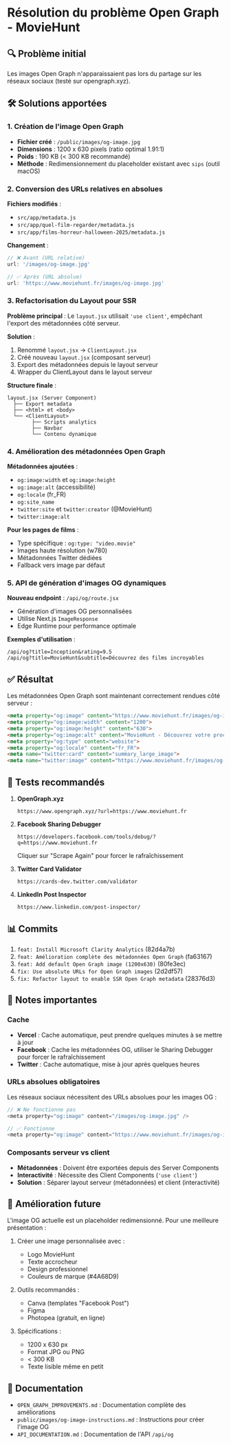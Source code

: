 # Résolution du problème Open Graph - MovieHunt

## 🔍 Problème initial
Les images Open Graph n'apparaissaient pas lors du partage sur les réseaux sociaux (testé sur opengraph.xyz).

## 🛠️ Solutions apportées

### 1. Création de l'image Open Graph
- **Fichier créé** : `/public/images/og-image.jpg`
- **Dimensions** : 1200 x 630 pixels (ratio optimal 1.91:1)
- **Poids** : 190 KB (< 300 KB recommandé)
- **Méthode** : Redimensionnement du placeholder existant avec `sips` (outil macOS)

### 2. Conversion des URLs relatives en absolues
**Fichiers modifiés** :
- `src/app/metadata.js`
- `src/app/quel-film-regarder/metadata.js`
- `src/app/films-horreur-halloween-2025/metadata.js`

**Changement** :
```javascript
// ❌ Avant (URL relative)
url: '/images/og-image.jpg'

// ✅ Après (URL absolue)
url: 'https://www.moviehunt.fr/images/og-image.jpg'
```

### 3. Refactorisation du Layout pour SSR

**Problème principal** : Le `layout.jsx` utilisait `'use client'`, empêchant l'export des métadonnées côté serveur.

**Solution** :
1. Renommé `layout.jsx` → `ClientLayout.jsx`
2. Créé nouveau `layout.jsx` (composant serveur)
3. Export des métadonnées depuis le layout serveur
4. Wrapper du ClientLayout dans le layout serveur

**Structure finale** :
```
layout.jsx (Server Component)
  ├── Export metadata
  ├── <html> et <body>
  └── <ClientLayout>
        ├── Scripts analytics
        ├── Navbar
        └── Contenu dynamique
```

### 4. Amélioration des métadonnées Open Graph

**Métadonnées ajoutées** :
- `og:image:width` et `og:image:height`
- `og:image:alt` (accessibilité)
- `og:locale` (fr_FR)
- `og:site_name`
- `twitter:site` et `twitter:creator` (@MovieHunt)
- `twitter:image:alt`

**Pour les pages de films** :
- Type spécifique : `og:type: "video.movie"`
- Images haute résolution (w780)
- Métadonnées Twitter dédiées
- Fallback vers image par défaut

### 5. API de génération d'images OG dynamiques

**Nouveau endpoint** : `/api/og/route.jsx`
- Génération d'images OG personnalisées
- Utilise Next.js `ImageResponse`
- Edge Runtime pour performance optimale

**Exemples d'utilisation** :
```
/api/og?title=Inception&rating=9.5
/api/og?title=MovieHunt&subtitle=Découvrez des films incroyables
```

## ✅ Résultat

Les métadonnées Open Graph sont maintenant correctement rendues côté serveur :

```html
<meta property="og:image" content="https://www.moviehunt.fr/images/og-image.jpg">
<meta property="og:image:width" content="1200">
<meta property="og:image:height" content="630">
<meta property="og:image:alt" content="MovieHunt - Découvrez votre prochain film coup de cœur">
<meta property="og:type" content="website">
<meta property="og:locale" content="fr_FR">
<meta name="twitter:card" content="summary_large_image">
<meta name="twitter:image" content="https://www.moviehunt.fr/images/og-image.jpg">
```

## 🧪 Tests recommandés

1. **OpenGraph.xyz**
   ```
   https://www.opengraph.xyz/?url=https://www.moviehunt.fr
   ```

2. **Facebook Sharing Debugger**
   ```
   https://developers.facebook.com/tools/debug/?q=https://www.moviehunt.fr
   ```
   Cliquer sur "Scrape Again" pour forcer le rafraîchissement

3. **Twitter Card Validator**
   ```
   https://cards-dev.twitter.com/validator
   ```

4. **LinkedIn Post Inspector**
   ```
   https://www.linkedin.com/post-inspector/
   ```

## 📊 Commits

1. `feat: Install Microsoft Clarity Analytics` (82d4a7b)
2. `feat: Amélioration complète des métadonnées Open Graph` (fa63167)
3. `feat: Add default Open Graph image (1200x630)` (80fe3ec)
4. `fix: Use absolute URLs for Open Graph images` (2d2df57)
5. `fix: Refactor layout to enable SSR Open Graph metadata` (28376d3)

## 📝 Notes importantes

### Cache
- **Vercel** : Cache automatique, peut prendre quelques minutes à se mettre à jour
- **Facebook** : Cache les métadonnées OG, utiliser le Sharing Debugger pour forcer le rafraîchissement
- **Twitter** : Cache automatique, mise à jour après quelques heures

### URLs absolues obligatoires
Les réseaux sociaux nécessitent des URLs absolues pour les images OG :
```javascript
// ❌ Ne fonctionne pas
<meta property="og:image" content="/images/og-image.jpg" />

// ✅ Fonctionne
<meta property="og:image" content="https://www.moviehunt.fr/images/og-image.jpg" />
```

### Composants serveur vs client
- **Métadonnées** : Doivent être exportées depuis des Server Components
- **Interactivité** : Nécessite des Client Components (`'use client'`)
- **Solution** : Séparer layout serveur (métadonnées) et client (interactivité)

## 🎨 Amélioration future

L'image OG actuelle est un placeholder redimensionné. Pour une meilleure présentation :

1. Créer une image personnalisée avec :
   - Logo MovieHunt
   - Texte accrocheur
   - Design professionnel
   - Couleurs de marque (#4A68D9)

2. Outils recommandés :
   - Canva (templates "Facebook Post")
   - Figma
   - Photopea (gratuit, en ligne)

3. Spécifications :
   - 1200 x 630 px
   - Format JPG ou PNG
   - < 300 KB
   - Texte lisible même en petit

## 🔗 Documentation

- `OPEN_GRAPH_IMPROVEMENTS.md` : Documentation complète des améliorations
- `public/images/og-image-instructions.md` : Instructions pour créer l'image OG
- `API_DOCUMENTATION.md` : Documentation de l'API `/api/og`
